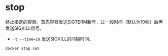 # stop

终止指定的容器。首先容器发送SIGTERM新号，过一段时间（默认为10秒）后再发送SIGKILL信号。

- `-t --time=10` 发送SIGKILL的间隔时间。

```
docker stop ce5
```